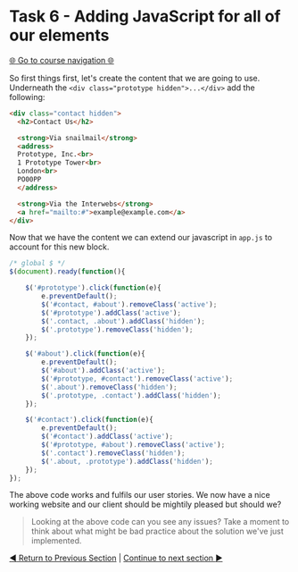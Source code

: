 Task 6 - Adding JavaScript for all of our elements
==================================================

[:globe_with_meridians: Go to course navigation :globe_with_meridians:](./navigation.md)

So first things first, let's create the content that we are going to use. Underneath the `<div class="prototype hidden">...</div>` add the following:

```html
<div class="contact hidden">
  <h2>Contact Us</h2>

  <strong>Via snailmail</strong>
  <address>
  Prototype, Inc.<br>
  1 Prototype Tower<br>
  London<br>
  PO00PP
  </address>

  <strong>Via the Interwebs</strong>
  <a href="mailto:#">example@example.com</a>
</div>
```

Now that we have the content we can extend our javascript in `app.js` to account for this new block.

```javascript
/* global $ */
$(document).ready(function(){

    $('#prototype').click(function(e){
        e.preventDefault();
        $('#contact, #about').removeClass('active');
        $('#prototype').addClass('active');
        $('.contact, .about').addClass('hidden');
        $('.prototype').removeClass('hidden');
    });

    $('#about').click(function(e){
        e.preventDefault();
        $('#about').addClass('active');
        $('#prototype, #contact').removeClass('active');
        $('.about').removeClass('hidden');
        $('.prototype, .contact').addClass('hidden');
    });

    $('#contact').click(function(e){
        e.preventDefault();
        $('#contact').addClass('active');
        $('#prototype, #about').removeClass('active');
        $('.contact').removeClass('hidden');
        $('.about, .prototype').addClass('hidden');
    });
});
```

The above code works and fulfils our user stories. We now have a nice working website and our client should be mightily pleased but should we? 

> Looking at the above code can you see any issues? Take a moment to think about what might be bad practice about the solution we've just implemented.

[:arrow_backward: Return to Previous Section](../courseSections/section11.md) | [Continue to next section :arrow_forward:](../courseSections/section12.md)
